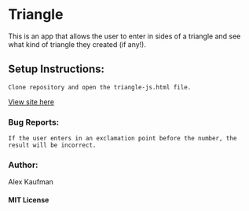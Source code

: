 # Triangle
This is an app that allows the user to enter in sides of a triangle and see what kind of triangle they created (if any!).
## Setup Instructions:
```
Clone repository and open the triangle-js.html file.
```
[View site here](http://htmlpreview.github.io/?https://github.com/alexkaufman06/dapper-triangle-js/blob/master/dapper-triangle-js/triangle-js.html)
### Bug Reports:
```
If the user enters in an exclamation point before the number, the result will be incorrect.
```
### Author:
Alex Kaufman
#### MIT License
